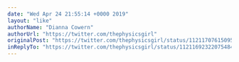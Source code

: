 ```yaml
---
date: "Wed Apr 24 21:55:14 +0000 2019"
layout: "like"
authorName: "Dianna Cowern"
authorUrl: "https://twitter.com/thephysicsgirl"
originalPost: "https://twitter.com/thephysicsgirl/status/1121170761509556224"
inReplyTo: "https://twitter.com/thephysicsgirl/status/1121169232207548416"
---
```

